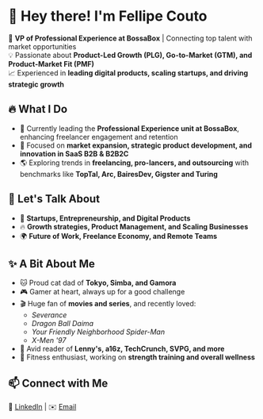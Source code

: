 # 👋 Hey there! I'm Fellipe Couto  

🚀 **VP of Professional Experience at BossaBox** | Connecting top talent with market opportunities  
💡 Passionate about **Product-Led Growth (PLG), Go-to-Market (GTM), and Product-Market Fit (PMF)**  
📈 Experienced in **leading digital products, scaling startups, and driving strategic growth**  

## 🔥 What I Do  
- 🏢 Currently leading the **Professional Experience unit at BossaBox**, enhancing freelancer engagement and retention  
- 🎯 Focused on **market expansion, strategic product development, and innovation in SaaS B2B & B2B2C**  
- 🌎 Exploring trends in **freelancing, pro-lancers, and outsourcing** with benchmarks like **TopTal, Arc, BairesDev, Gigster and Turing**  

## 💬 Let's Talk About  
- 🚀 **Startups, Entrepreneurship, and Digital Products**  
- 🔥 **Growth strategies, Product Management, and Scaling Businesses**  
- 🌍 **Future of Work, Freelance Economy, and Remote Teams**  

## ✨ A Bit About Me  
- 🐱 Proud cat dad of **Tokyo, Simba, and Gamora**  
- 🎮 Gamer at heart, always up for a good challenge  
- 🎬 Huge fan of **movies and series**, and recently loved:  
  - *Severance*  
  - *Dragon Ball Daima*  
  - *Your Friendly Neighborhood Spider-Man*  
  - *X-Men '97*  
- 📖 Avid reader of **Lenny's, a16z, TechCrunch, SVPG, and more**  
- 💪 Fitness enthusiast, working on **strength training and overall wellness**  

## 📫 Connect with Me  
🔗 [LinkedIn](https://www.linkedin.com/in/fellipecouto/) | ✉️ [Email](mailto:your.email@example.com)  
